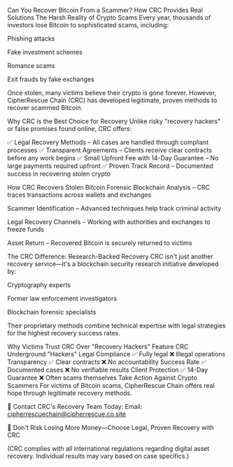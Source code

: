 Can You Recover Bitcoin From a Scammer? How CRC Provides Real Solutions
The Harsh Reality of Crypto Scams
Every year, thousands of investors lose Bitcoin to sophisticated scams, including:

Phishing attacks

Fake investment schemes

Romance scams

Exit frauds by fake exchanges

Once stolen, many victims believe their crypto is gone forever. However, CipherRescue Chain (CRC) has developed legitimate, proven methods to recover scammed Bitcoin.

Why CRC is the Best Choice for Recovery
Unlike risky "recovery hackers" or false promises found online, CRC offers:

✅ Legal Recovery Methods – All cases are handled through compliant processes
✅ Transparent Agreements – Clients receive clear contracts before any work begins
✅ Small Upfront Fee with 14-Day Guarantee – No large payments required upfront
✅ Proven Track Record – Documented success in recovering stolen crypto

How CRC Recovers Stolen Bitcoin
Forensic Blockchain Analysis – CRC traces transactions across wallets and exchanges

Scammer Identification – Advanced techniques help track criminal activity

Legal Recovery Channels – Working with authorities and exchanges to freeze funds

Asset Return – Recovered Bitcoin is securely returned to victims

The CRC Difference: Research-Backed Recovery
CRC isn't just another recovery service—it's a blockchain security research initiative developed by:

Cryptography experts

Former law enforcement investigators

Blockchain forensic specialists

Their proprietary methods combine technical expertise with legal strategies for the highest recovery success rates.

Why Victims Trust CRC Over "Recovery Hackers"
Feature	CRC	Underground "Hackers"
Legal Compliance	✅ Fully legal	❌ Illegal operations
Transparency	✅ Clear contracts	❌ No accountability
Success Rate	✅ Documented cases	❌ No verifiable results
Client Protection	✅ 14-Day Guarantee	❌ Often scams themselves
Take Action Against Crypto Scammers
For victims of Bitcoin scams, CipherRescue Chain offers real hope through legitimate recovery methods.

📧 Contact CRC's Recovery Team Today:
Email: cipherrescuechain@cipherrescue.co.site

🔐 Don't Risk Losing More Money—Choose Legal, Proven Recovery with CRC

(CRC complies with all international regulations regarding digital asset recovery. Individual results may vary based on case specifics.)

